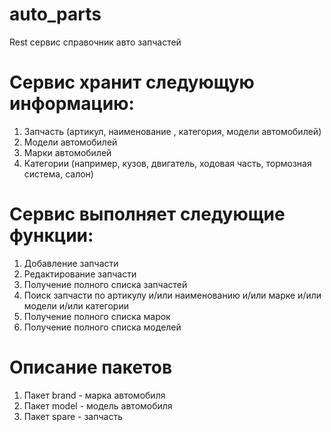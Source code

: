 # auto_parts
Rest сервис справочник авто запчастей
# Сервис хранит следующую информацию:
  1. Запчасть (артикул, наименование , категория, модели автомобилей) 
  2. Модели автомобилей
  3. Марки автомобилей
  4. Категории (например, кузов, двигатель, ходовая часть, тормозная система, салон) 
# Сервис выполняет следующие функции: 
  1. Добавление запчасти
  2. Редактирование запчасти 
  3. Получение полного списка запчастей 
  4. Поиск запчасти по артикулу и/или наименованию и/или марке и/или модели и/или категории 
  5. Получение полного списка марок
  6. Получение полного списка моделей 
# Описание пакетов
  1. Пакет brand - марка автомобиля
  2. Пакет model - модель автомобиля
  3. Пакет spare - запчасть

